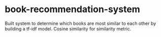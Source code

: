 # book-recommendation-system
Built system to determine which books are most similar to each other by building a tf-idf model. Cosine similarity for similarity metric.
